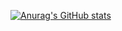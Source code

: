 [![Anurag's GitHub stats](https://github-readme-stats.vercel.app/api?username=omar0k)](https://github.com/anuraghazra/github-readme-stats)
